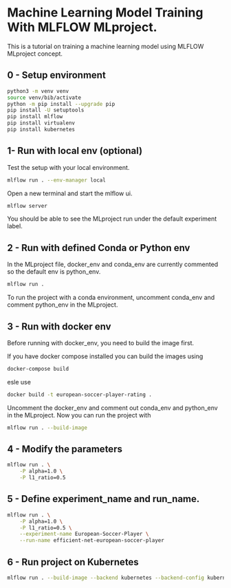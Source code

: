 # Machine Learning Model Training With MLFLOW MLproject.

This is a tutorial on training a machine learning model using MLFLOW MLproject concept.

## 0 - Setup environment
```bash
python3 -m venv venv
source venv/bib/activate
python -m pip install --upgrade pip
pip install -U setuptools
pip install mlflow
pip install virtualenv
pip install kubernetes
```
## 1- Run with local env (optional)
Test the setup with your local environment.
```bash
mlflow run . --env-manager local
```

Open a new terminal and start the mlflow ui.

```bash
mlflow server
```
You should be able to see the MLproject run under the default experiment label.

## 2 - Run with defined Conda or Python env
In the MLproject file, docker_env and conda_env are currently commented so the default env is python_env.

```bash
mlflow run .
```
To run the project with a conda environment, uncomment conda_env and comment python_env in the MLproject.

## 3 - Run with docker env
Before running with docker_env, you need to build the image first.

If you have docker compose installed you can build the images using
```bash
docker-compose build
```
esle use
```bash
docker build -t european-soccer-player-rating .
```

Uncomment the docker_env and comment out conda_env and python_env in the MLproject. Now you can run the project with

```bash
mlflow run . --build-image
```

## 4 - Modify the parameters

```bash
mlflow run . \
    -P alpha=1.0 \
    -P l1_ratio=0.5
```


## 5 - Define experiment_name and run_name.

```bash
mlflow run . \
    -P alpha=1.0 \
    -P l1_ratio=0.5 \
    --experiment-name European-Soccer-Player \
    --run-name efficient-net-european-soccer-player
```

## 6 - Run project on Kubernetes
```bash
mlflow run . --build-image --backend kubernetes --backend-config kubernetes/kubernetes_config.json
```
